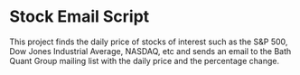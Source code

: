 # Stock Email Script
This project finds the daily price of stocks of interest such as the S&P 500, Dow Jones Industrial Average, NASDAQ, etc and sends an email to the Bath Quant Group mailing list with the daily price and the percentage change.

